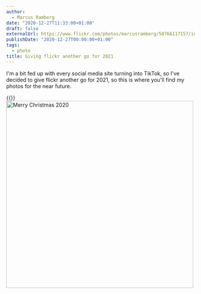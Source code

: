 ```yaml
---
author:
  - Marcus Ramberg
date: "2020-12-27T11:33:00+01:00"
draft: false
externalUrl: https://www.flickr.com/photos/marcusramberg/50766117157/in/dateposted-public/
publishDate: "2020-12-27T00:00:00+01:00"
tags:
  - photo
title: Giving flickr another go for 2021
---
```


I'm a bit fed up with every social media site turning into TikTok, so I've decided to give flickr another go for 2021,
so this is where you'll find my photos for the near future.

{{<rawhtml>}}
<a data-flickr-embed="true" href="https://www.flickr.com/photos/marcusramberg/50766117157/in/dateposted-public/"
title="Merry Christmas 2020"><img src="https://live.staticflickr.com/65535/50766117157_7b74747f29.jpg" width="500"
height="500" alt="Merry Christmas 2020"></a><script async src="//embedr.flickr.com/assets/client-code.js"
charset="utf-8"></rawhtml>
{{</rawhtml>}}
